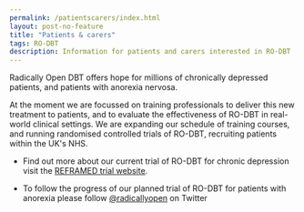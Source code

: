 ```yaml
---
permalink: /patientscarers/index.html
layout: post-no-feature
title: "Patients & carers"
tags: RO-DBT
description: Information for patients and carers interested in RO-DBT
---
```



<!-- ![](/images/holdinghands.png) -->


Radically Open DBT offers hope for millions of chronically depressed patients, and patients with anorexia nervosa.

At the moment we are focussed on training professionals to deliver this new treatment to patients, and to evaluate the effectiveness of RO-DBT in real-world clinical settings. We are expanding our schedule of training courses, and running randomised controlled trials of RO-DBT, recruiting patients within the UK's NHS.

- Find out more about our current trial of RO-DBT for chronic depression visit the [REFRAMED trial website](http://www.reframed.org.uk).

- To follow the progress of our planned trial of RO-DBT for patients with anorexia please follow [@radicallyopen](http://twitter.com/radicallyopen) on Twitter



